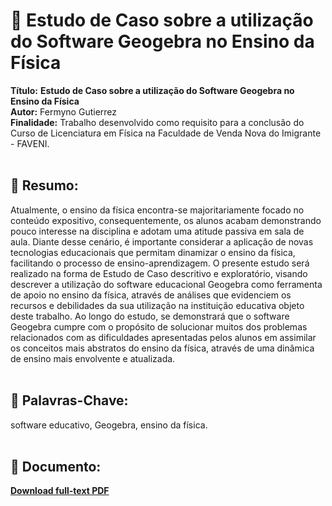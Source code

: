 # :notebook_with_decorative_cover: Estudo de Caso sobre a utilização do Software Geogebra no Ensino da Física 

**Título:** **Estudo de Caso sobre a utilização do Software Geogebra no Ensino da Física**   
**Autor:** Fermyno Gutierrez  
**Finalidade:** Trabalho desenvolvido como requisito para a conclusão do Curso de Licenciatura em Física na Faculdade de Venda Nova do Imigrante - FAVENI.  
<br />

## :page_facing_up: Resumo:

Atualmente, o ensino da física encontra-se majoritariamente focado no conteúdo expositivo, consequentemente, os alunos acabam demonstrando pouco interesse na disciplina e adotam uma atitude passiva em sala de aula. Diante desse cenário, é importante considerar a aplicação de novas tecnologias educacionais que permitam dinamizar o ensino da física, facilitando o processo de ensino-aprendizagem. O presente estudo será realizado na forma de Estudo de Caso descritivo e exploratório, visando descrever a utilização do software educacional Geogebra como ferramenta de apoio no ensino da física, através de análises que evidenciem os recursos e debilidades da sua utilização na instituição educativa objeto deste trabalho. Ao longo do estudo, se demonstrará que o software Geogebra cumpre com o propósito de solucionar muitos dos problemas relacionados com as dificuldades apresentadas pelos alunos em assimilar os conceitos mais abstratos do ensino da física, através de uma dinâmica de ensino mais envolvente e atualizada.  
<br />

## :bookmark: Palavras-Chave:

software educativo, Geogebra, ensino da física.  
<br />

## :file_folder: Documento:

[**Download full-text PDF**](https://github.com/fermyno/scientific-research-papers/blob/main/utilizacao-do-geogebra-no-ensino-da-fisica/estudo-de-caso-sobre-a-utilizacao-do-geogebra-no-ensino-da-fisica.pdf)  

<br />
<br />
<br />

